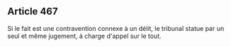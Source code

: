 Article 467
----
Si le fait est une contravention connexe à un délit, le tribunal statue par un
seul et même jugement, à charge d'appel sur le tout.
